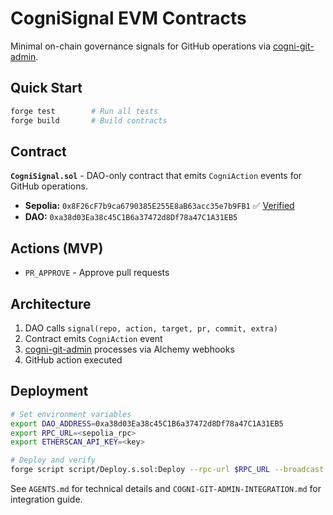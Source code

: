 # CogniSignal EVM Contracts

Minimal on-chain governance signals for GitHub operations via [cogni-git-admin](https://github.com/Cogni-DAO/cogni-git-admin).

## Quick Start

```bash
forge test        # Run all tests
forge build       # Build contracts
```

## Contract

**`CogniSignal.sol`** - DAO-only contract that emits `CogniAction` events for GitHub operations.

- **Sepolia:** `0x8F26cF7b9ca6790385E255E8aB63acc35e7b9FB1` ✅ [Verified](https://sepolia.etherscan.io/address/0x8f26cf7b9ca6790385e255e8ab63acc35e7b9fb1)
- **DAO:** `0xa38d03Ea38c45C1B6a37472d8Df78a47C1A31EB5`

## Actions (MVP)

- `PR_APPROVE` - Approve pull requests

## Architecture

1. DAO calls `signal(repo, action, target, pr, commit, extra)`  
2. Contract emits `CogniAction` event
3. [cogni-git-admin](https://github.com/Cogni-DAO/cogni-git-admin) processes via Alchemy webhooks
4. GitHub action executed

## Deployment

```bash
# Set environment variables
export DAO_ADDRESS=0xa38d03Ea38c45C1B6a37472d8Df78a47C1A31EB5
export RPC_URL=<sepolia_rpc>
export ETHERSCAN_API_KEY=<key>

# Deploy and verify
forge script script/Deploy.s.sol:Deploy --rpc-url $RPC_URL --broadcast --verify
```

See `AGENTS.md` for technical details and `COGNI-GIT-ADMIN-INTEGRATION.md` for integration guide.
